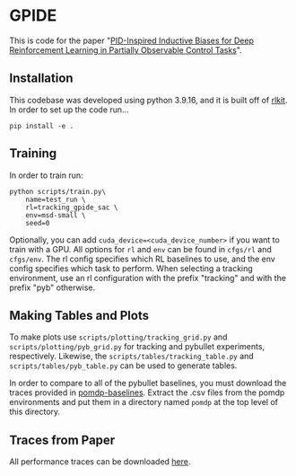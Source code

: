 # GPIDE

This is code for the paper "[PID-Inspired Inductive Biases for Deep Reinforcement
Learning in Partially Observable Control Tasks](https://arxiv.org/abs/2307.05891)".

## Installation

This codebase was developed using python 3.9.16, and it is built off of
[rlkit](https://github.com/rail-berkeley/rlkit). In order to set up the code
run...

```
pip install -e .
```

## Training

In order to train run:

```
python scripts/train.py\
    name=test_run \
    rl=tracking_gpide_sac \
    env=msd-small \
    seed=0
```

Optionally, you can add `cuda_device=<cuda_device_number>` if you want to train
with a GPU. All options for `rl` and `env` can be found in `cfgs/rl` and `cfgs/env`.
The rl config specifies which RL baselines to use, and the env config specifies which
task to perform. When selecting a tracking environment, use an rl configuration
with the prefix "tracking" and with the prefix "pyb" otherwise.

## Making Tables and Plots

To make plots use `scripts/plotting/tracking_grid.py`
and `scripts/plotting/pyb_grid.py` for tracking and pybullet experiments, respectively.
Likewise, the `scripts/tables/tracking_table.py` and
`scripts/tables/pyb_table.py` can be used to generate tables.

In order to compare to all of the pybullet baselines, you must download the traces
provided in [pomdp-baselines](https://github.com/twni2016/pomdp-baselines). Extract
the .csv files from the pomdp environments and put them in a directory named `pomdp`
at the top level of this directory.

## Traces from Paper

All performance traces can be downloaded [here](https://drive.google.com/file/d/1V-kgqpcSZolWVBPGHZmPbIn0ZZqTRNdr/view?usp=sharing).
